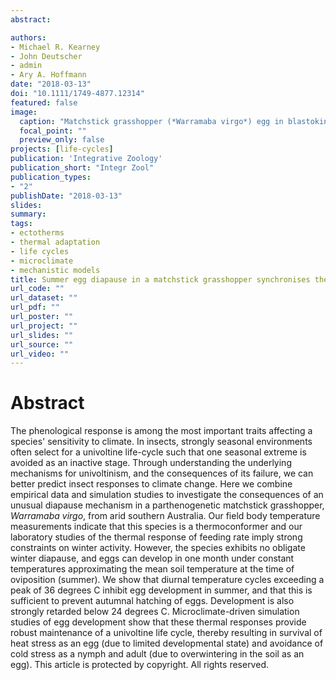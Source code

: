 ```yaml
---
abstract: 

authors:
- Michael R. Kearney
- John Deutscher
- admin
- Ary A. Hoffmann
date: "2018-03-13"
doi: "10.1111/1749-4877.12314"
featured: false
image:
  caption: "Matchstick grasshopper (*Warramaba virgo*) egg in blastokinesis"
  focal_point: ""
  preview_only: false
projects: [life-cycles]
publication: 'Integrative Zoology'
publication_short: "Integr Zool"
publication_types:
- "2"
publishDate: "2018-03-13"
slides: 
summary: 
tags:
- ectotherms
- thermal adaptation
- life cycles
- microclimate
- mechanistic models
title: Summer egg diapause in a matchstick grasshopper synchronises the life cycle and buffers thermal extremes
url_code: ""
url_dataset: ""
url_pdf: ""
url_poster: ""
url_project: ""
url_slides: ""
url_source: ""
url_video: ""
---
```


# Abstract

The phenological response is among the most important traits affecting a species' sensitivity to climate. In insects, strongly seasonal environments often select for a univoltine life-cycle such that one seasonal extreme is avoided as an inactive stage. Through understanding the underlying mechanisms for univoltinism, and the consequences of its failure, we can better predict insect responses to climate change. Here we combine empirical data and simulation studies to investigate the consequences of an unusual diapause mechanism in a parthenogenetic matchstick grasshopper, *Warramaba virgo*, from arid southern Australia. Our field body temperature measurements indicate that this species is a thermoconformer and our laboratory studies of the thermal response of feeding rate imply strong constraints on winter activity. However, the species exhibits no obligate winter diapause, and eggs can develop in one month under constant temperatures approximating the mean soil temperature at the time of oviposition (summer). We show that diurnal temperature cycles exceeding a peak of 36 degrees C inhibit egg development in summer, and that this is sufficient to prevent autumnal hatching of eggs. Development is also strongly retarded below 24 degrees C. Microclimate-driven simulation studies of egg development show that these thermal responses provide robust maintenance of a univoltine life cycle, thereby resulting in survival of heat stress as an egg (due to limited developmental state) and avoidance of cold stress as a nymph and adult (due to overwintering in the soil as an egg). This article is protected by copyright. All rights reserved.